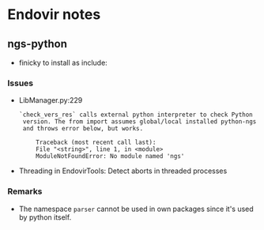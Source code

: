 # Endovir notes

## ngs-python

 - finicky to install as include:

### Issues
- LibManager.py:229

      `check_vers_res` calls external python interpreter to check Python
       version. The from import assumes global/local installed python-ngs
       and throws error below, but works.

```
        Traceback (most recent call last):
        File "<string>", line 1, in <module>
        ModuleNotFoundError: No module named 'ngs'

```

 - Threading in EndovirTools:
    Detect aborts in threaded processes

### Remarks

 - The namespace `parser` cannot be used in own packages since
   it's used by python itself.